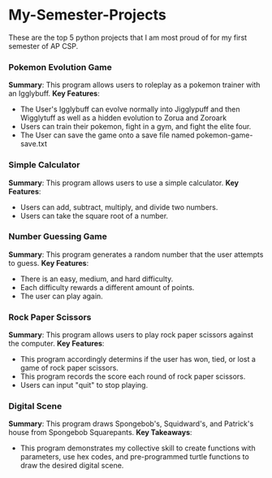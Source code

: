 # My-Semester-Projects
These are the top 5 python projects that I am most proud of for my first semester of AP CSP.

### Pokemon Evolution Game
**Summary**: This program allows users to roleplay as a pokemon trainer with an Igglybuff.
**Key Features**: 
- The User's Igglybuff can evolve normally into Jigglypuff and then Wigglytuff as well as a hidden evolution to Zorua and Zoroark
- Users can train their pokemon, fight in a gym, and fight the elite four.
- The User can save the game onto a save file named pokemon-game-save.txt

### Simple Calculator
**Summary**: This program allows users to use a simple calculator.
**Key Features**: 
- Users can add, subtract, multiply, and divide two numbers.
- Users can take the square root of a number.

### Number Guessing Game
**Summary**: This program generates a random number that the user attempts to guess. 
**Key Features**: 
- There is an easy, medium, and hard difficulty.
- Each difficulty rewards a different amount of points.
- The user can play again.

### Rock Paper Scissors
**Summary**: This program allows users to play rock paper scissors against the computer.
**Key Features**: 
- This program accordingly determins if the user has won, tied, or lost a game of rock paper scissors.
- This program records the score each round of rock paper scissors.
- Users can input "quit" to stop playing.

### Digital Scene
**Summary**: This program draws Spongebob's, Squidward's, and Patrick's house from Spongebob Squarepants.
**Key Takeaways**:
- This program demonstrates my collective skill to create functions with parameters, use hex codes, and pre-programmed turtle functions to draw the desired digital scene.
